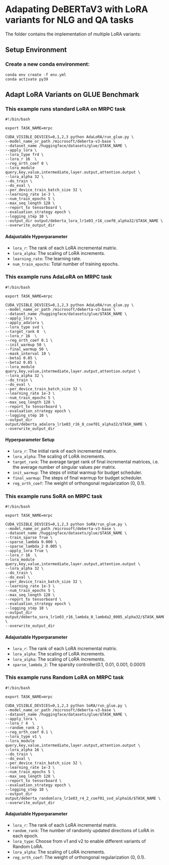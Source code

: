 # Adapating DeBERTaV3 with LoRA variants for NLG and QA tasks

The folder contains the implementation of multiple LoRA variants:

## Setup Environment

### Create a new conda environment:
```
conda env create -f env.yml
conda activate py39
```

## Adapt LoRA Variants on GLUE Benchmark

### This example runs standard LoRA on MRPC task

```
#!/bin/bash

export TASK_NAME=mrpc

CUDA_VISIBLE_DEVICES=0,1,2,3 python AdaLoRA/run_glue.py \
--model_name_or_path /microsoft/deberta-v3-base \
--dataset_name /huggingface/datasets/glue/$TASK_NAME \
--apply_lora \
--lora_type frd \
--lora_r 16  \
--reg_orth_coef 0 \
--lora_module query,key,value,intermediate,layer.output,attention.output \
--lora_alpha 32 \
--do_train \
--do_eval \
--per_device_train_batch_size 32 \
--learning_rate 1e-3 \
--num_train_epochs 5 \
--max_seq_length 128 \
--report_to tensorboard \
--evaluation_strategy epoch \
--logging_step 10 \
--output_dir output/deberta_lora_lr1e03_r16_coef0_alpha32/$TASK_NAME \
--overwrite_output_dir
```

#### Adajustable Hyperparameter 

+ `lora_r`: The rank of each LoRA incremental matrix. 
+ `lora_alpha`: The scaling of LoRA increments.
+ `learning_rate`: The learning rate.
+ `num_train_epochs`: Total number of training epochs.


### This example runs AdaLoRA on MRPC task

```
#!/bin/bash

export TASK_NAME=mrpc

CUDA_VISIBLE_DEVICES=0,1,2,3 python AdaLoRA/run_glue.py \
--model_name_or_path /microsoft/deberta-v3-base \
--dataset_name /huggingface/datasets/glue/$TASK_NAME \
--apply_lora \
--apply_adalora \
--lora_type svd \
--target_rank 8  \
--lora_r 16  \
--reg_orth_coef 0.1 \
--init_warmup 50 \
--final_warmup 50 \
--mask_interval 10 \
--beta1 0.85 \
--beta2 0.85 \
--lora_module query,key,value,intermediate,layer.output,attention.output \
--lora_alpha 32 \
--do_train \
--do_eval \
--per_device_train_batch_size 32 \
--learning_rate 1e-3 \
--num_train_epochs 5 \
--max_seq_length 128 \
--report_to tensorboard \
--evaluation_strategy epoch \
--logging_step 10 \
--output_dir output/deberta_adalora_lr1e03_r16_8_coef01_alpha32/$TASK_NAME \
--overwrite_output_dir
```

#### Hyperparameter Setup

+ `lora_r`: The initial rank of each incremental matrix. 
+ `lora_alpha`: The scaling of LoRA increments.
+ `target_rank`: The average target rank of final incremental matrices, i.e. the average number of singular values per matrix. 
+ `init_warmup`: The steps of initial warmup for budget scheduler.
+ `final_warmup`: The steps of final warmup for budget scheduler.
+ `reg_orth_coef`: The weight of orthongonal regularization (0, 0.1).

### This example runs SoRA on MRPC task

```
#!/bin/bash

export TASK_NAME=mrpc

CUDA_VISIBLE_DEVICES=0,1,2,3 python SoRA/run_glue.py \
--model_name_or_path /microsoft/deberta-v3-base \
--dataset_name /huggingface/datasets/glue/$TASK_NAME \
--train_sparse True \
--sparse_lambda 0.000 \
--sparse_lambda_2 0.005 \
--apply_lora True \
--lora_r 16  \
--lora_module query,key,value,intermediate,layer.output,attention.output \
--lora_alpha 32 \
--do_train \
--do_eval \
--per_device_train_batch_size 32 \
--learning_rate 1e-3 \
--num_train_epochs 5 \
--max_seq_length 128 \
--report_to tensorboard \
--evaluation_strategy epoch \
--logging_step 10 \
--output_dir output/deberta_sora_lr1e03_r16_lambda_0_lambda2_0005_alpha32/$TASK_NAME \
--overwrite_output_dir
```

#### Adajustable Hyperparameter 

+ `lora_r`: The rank of each LoRA incremental matrix. 
+ `lora_alpha`: The scaling of LoRA increments.
+ `lora_alpha`: The scaling of LoRA increments.
+ `sparse_lambda_2`: The sparsity controller(0.1, 0.01, 0.001, 0.0001)



### This example runs Random LoRA on MRPC task

```
#!/bin/bash

export TASK_NAME=mrpc

CUDA_VISIBLE_DEVICES=0,1,2,3 python SoRA/run_glue.py \
--model_name_or_path /microsoft/deberta-v3-base \
--dataset_name /huggingface/datasets/glue/$TASK_NAME \
--apply_lora \
--lora_r 4  \
--random_rank 2 \
--reg_orth_coef 0.1 \
--lora_type v1 \
--lora_module query,key,value,intermediate,layer.output,attention.output \
--lora_alpha 16 \
--do_train \
--do_eval \
--per_device_train_batch_size 32 \
--learning_rate 1e-3 \
--num_train_epochs 5 \
--max_seq_length 128 \
--report_to tensorboard \
--evaluation_strategy epoch \
--logging_step 10 \
--output_dir output/deberta_randomlora_lr1e03_r4_2_coef01_svd_alpha16/$TASK_NAME \
--overwrite_output_dir
```

#### Adajustable Hyperparameter 

+ `lora_r`: The rank of each LoRA incremental matrix. 
+ `random_rank`: The number of randomly updated directions of LoRA in each epoch.
+ `lora_type`: Choose from v1 and v2 to enable different variants of Random LoRA.
+ `lora_alpha`: The scaling of LoRA increments.
+ `reg_orth_coef`: The weight of orthongonal regularization (0, 0.1).
